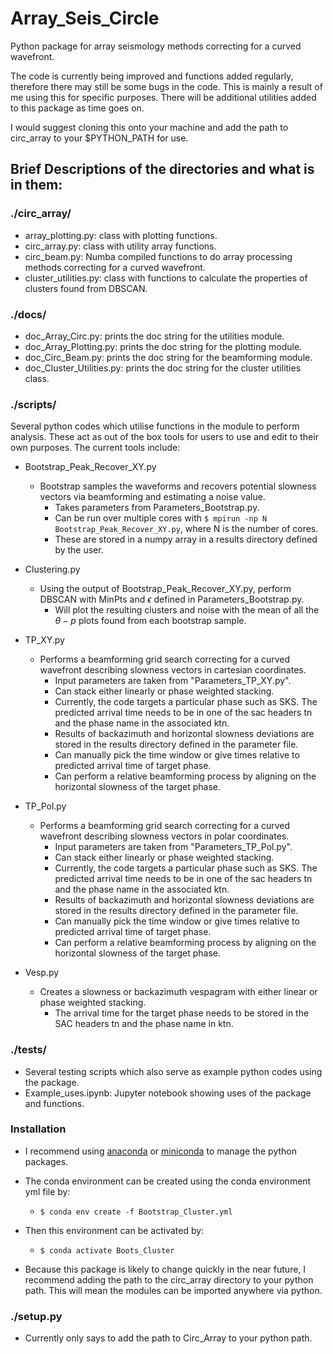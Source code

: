 # Array_Seis_Circle
Python package for array seismology methods correcting for a curved wavefront.

The code is currently being improved and functions added regularly, therefore there may still be some bugs in the code. This is mainly a result of me using this for specific purposes. There will be additional utilities added to this package as time goes on.

I would suggest cloning this onto your machine and add the path to circ_array to your $PYTHON_PATH for use.

## Brief Descriptions of the directories and what is in them:

### ./circ_array/
  - array_plotting.py: class with plotting functions.
  - circ_array.py: class with utility array functions.
  - circ_beam.py: Numba compiled functions to do array processing
                  methods correcting for a curved wavefront.
  - cluster_utilities.py: class with functions to calculate the
                          properties of clusters found from
                          DBSCAN.

### ./docs/
  - doc_Array_Circ.py: prints the doc string for the utilities module.
  - doc_Array_Plotting.py: prints the doc string for the plotting module.
  - doc_Circ_Beam.py: prints the doc string for the beamforming module.
  - doc_Cluster_Utilities.py: prints the doc string for the cluster utilities class.


### ./scripts/
  Several python codes which utilise functions in the module to perform analysis.
  These act as out of the box tools for users to use and edit to their own purposes.
  The current tools include:

  - Bootstrap_Peak_Recover_XY.py
    - Bootstrap samples the waveforms and recovers potential slowness vectors via beamforming
      and estimating a noise value.
      - Takes parameters from Parameters_Bootstrap.py.
      - Can be run over multiple cores with `$ mpirun -np N Bootstrap_Peak_Recover_XY.py`,
        where N is the number of cores.
      - These are stored in a numpy array in a results directory defined by the user.

  - Clustering.py
    - Using the output of Bootstrap_Peak_Recover_XY.py, perform DBSCAN with MinPts
      and $\epsilon$ defined in Parameters_Bootstrap.py.
      - Will plot the resulting clusters and noise with the mean of all the $\theta-p$
        plots found from each bootstrap sample.

  - TP_XY.py
    - Performs a beamforming grid search correcting for a curved wavefront describing slowness vectors in cartesian
      coordinates.
      - Input parameters are taken from "Parameters_TP_XY.py".
      - Can stack either linearly or phase weighted stacking.
      - Currently, the code targets a particular phase such as SKS. The predicted
        arrival time needs to be in one of the sac headers tn and the phase name
        in the associated ktn.
      - Results of backazimuth and horizontal slowness deviations are stored in the
        results directory defined in the parameter file.
      - Can manually pick the time window or give times relative to predicted arrival
        time of target phase.
      - Can perform a relative beamforming process by aligning on the horizontal slowness
        of the target phase.

  - TP_Pol.py
    - Performs a beamforming grid search correcting for a curved wavefront describing slowness vectors in polar coordinates.
      - Input parameters are taken from "Parameters_TP_Pol.py".
      - Can stack either linearly or phase weighted stacking.
      - Currently, the code targets a particular phase such as SKS. The predicted
        arrival time needs to be in one of the sac headers tn and the phase name
        in the associated ktn.
      - Results of backazimuth and horizontal slowness deviations are stored in the
        results directory defined in the parameter file.
      - Can manually pick the time window or give times relative to predicted arrival
        time of target phase.
      - Can perform a relative beamforming process by aligning on the horizontal slowness
        of the target phase.
  - Vesp.py
    - Creates a slowness or backazimuth vespagram with either linear or phase weighted stacking.
      - The arrival time for the target phase needs to be stored in the SAC headers tn and the phase name in ktn.  

### ./tests/
  - Several testing scripts which also serve as example python codes using the package.
  - Example_uses.ipynb: Jupyter notebook showing uses of the package and functions.

### Installation
  - I recommend using [anaconda](https://www.anaconda.com/products/individual) or [miniconda](https://docs.conda.io/en/latest/miniconda.html) to manage the python packages.
  - The conda environment can be created using the conda environment yml file by:
    - ```$ conda env create -f Bootstrap_Cluster.yml ```
  - Then this environment can be activated by:
    - ```$ conda activate Boots_Cluster ```

  - Because this package is likely to change quickly in the near future, I recommend adding
    the path to the circ_array directory to your python path. This will mean the modules can be imported anywhere via python.

### ./setup.py
  - Currently only says to add the path to Circ_Array to your python path.
